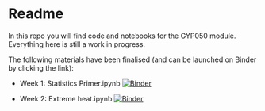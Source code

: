 # Readme
In this repo you will find code and notebooks for the GYP050 module. Everything here is still a work in progress.

The following materials have been finalised (and can be launched on Binder by clicking the link): 

- Week 1: Statistics Primer.ipynb [![Binder](https://mybinder.org/badge_logo.svg)](https://mybinder.org/v2/gh/climatom/GYP050/HEAD?labpath=Statistics%20Primer.ipynb)

- Week 2: Extreme heat.ipynb [![Binder](https://mybinder.org/badge_logo.svg)](https://mybinder.org/v2/gh/climatom/GYP050/HEAD?labpath=Extreme%20heat.ipynb)

